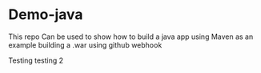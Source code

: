 # Demo-java
This repo Can be used to show how to build a java app using Maven as an example building a .war using github webhook 

Testing
testing 2
